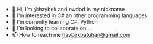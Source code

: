 - 👋 Hi, I’m @haybek and ewdod is my nickname
- 👀 I’m interested in C# an other programming languages
- 🌱 I’m currently learning C#, Python
- 💞️ I’m looking to collaborate on ...
- 📫 How to reach me haybekbatuhan@gmail.com

<!---
EwdodPSPMA/EwdodPSPMA is a ✨ special ✨ repository because its `README.md` (this file) appears on your GitHub profile.
You can click the Preview link to take a look at your changes.
--->
